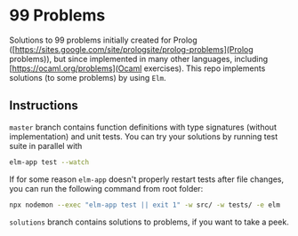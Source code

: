 # 99 Problems

Solutions to 99 problems initially created for Prolog ([https://sites.google.com/site/prologsite/prolog-problems](Prolog problems)), but since implemented in many other languages, including [https://ocaml.org/problems](Ocaml exercises).
This repo implements solutions (to some problems) by using `Elm`.

## Instructions

`master` branch contains function definitions with type signatures (without implementation) and unit tests. You can try your solutions by running test suite in parallel with

```sh
elm-app test --watch
```

If for some reason `elm-app` doesn't properly restart tests after file changes, you can run the following command from root folder:

```sh
npx nodemon --exec "elm-app test || exit 1" -w src/ -w tests/ -e elm
```

`solutions` branch contains solutions to problems, if you want to take a peek.
